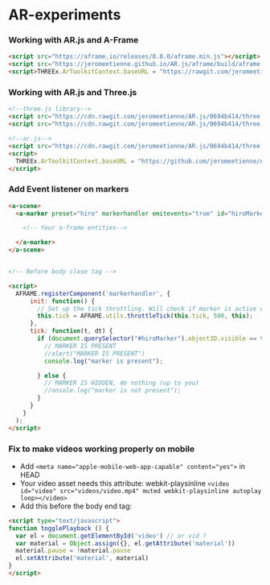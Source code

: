 # AR-experiments

### Working with AR.js and A-Frame

```html
<script src="https://aframe.io/releases/0.8.0/aframe.min.js"></script>
<script src="https://jeromeetienne.github.io/AR.js/aframe/build/aframe-ar.js"></script>
<script>THREEx.ArToolkitContext.baseURL = "https://rawgit.com/jeromeetienne/ar.js/master/three.js/"</script>
```


### Working with AR.js and Three.js

```html
<!--three.js library-->
<script src="https://cdn.rawgit.com/jeromeetienne/AR.js/0694b414/three.js/examples/vendor/three.js/build/three.min.js"></script>
<script src="https://cdn.rawgit.com/jeromeetienne/AR.js/0694b414/three.js/examples/vendor/three.js/examples/js/libs/stats.min.js"></script>

<!--ar.js-->
<script src="https://cdn.rawgit.com/jeromeetienne/AR.js/0694b414/three.js/build/ar.js"></script>
<script>
  THREEx.ArToolkitContext.baseURL = "https://github.com/jeromeetienne/AR.js/tree/master/three.js/";
</script>
```

### Add Event listener on markers

```html
<a-scene>
  <a-marker preset="hiro" markerhandler emitevents="true" id="hiroMarker">

    <!-- Your a-frame entities-->

  </a-marker>
</a-scene>


<!-- Before body close tag -->

<script>
  AFRAME.registerComponent('markerhandler', {
      init: function() {
        // Set up the tick throttling. Will check if marker is active every 500ms
        this.tick = AFRAME.utils.throttleTick(this.tick, 500, this);
      },
      tick: function(t, dt) {
        if (document.querySelector("#hiroMarker").object3D.visible == true) {
          // MARKER IS PRESENT
          //alert("MARKER IS PRESENT")
          console.log("marker is present");

        } else {
          // MARKER IS HIDDEN, do nothing (up to you)
          //onsole.log("marker is not present");
        }
      }
    }
  );
</script>
```

### Fix to make videos working properly on mobile

- Add `<meta name="apple-mobile-web-app-capable" content="yes">` in HEAD
- Your video asset needs this attribute: webkit-playsinline
`<video id="video" src="videos/video.mp4" muted webkit-playsinline autoplay loop></video>`
- Add this before the body end tag:
```html
<script type="text/javascript">
function togglePlayback () {
  var el = document.getElementById('video') // or vid ?
  var material = Object.assign({}, el.getAttribute('material'))
  material.pause = !material.pause
  el.setAttribute('material', material)
}
</script>

```
